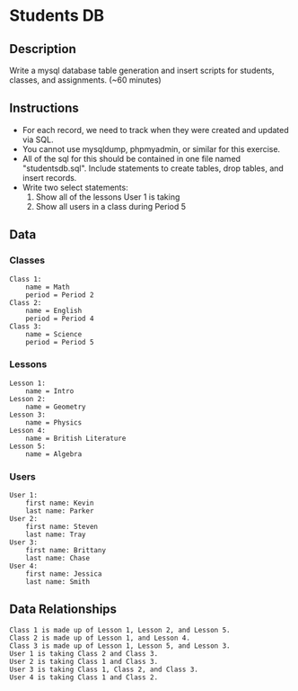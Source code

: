 # Students DB

## Description
    
Write a mysql database table generation and insert scripts for students, classes, and assignments. (~60 minutes)

## Instructions

- For each record, we need to track when they were created and updated via SQL.
- You cannot use mysqldump, phpmyadmin, or similar for this exercise.
- All of the sql for this should be contained in one file named "studentsdb.sql". Include statements to create tables, drop tables, and insert records.
- Write two select statements:
    1) Show all of the lessons User 1 is taking
    2) Show all users in a class during Period 5
 
## Data

### Classes

    Class 1: 
        name = Math
        period = Period 2
    Class 2:
        name = English
        period = Period 4
    Class 3:
        name = Science
        period = Period 5
    
### Lessons

    Lesson 1:
        name = Intro
    Lesson 2:
        name = Geometry
    Lesson 3:
        name = Physics
    Lesson 4:
        name = British Literature
    Lesson 5: 
        name = Algebra
        
### Users

    User 1:
        first name: Kevin
        last name: Parker
    User 2: 
        first name: Steven
        last name: Tray
    User 3:
        first name: Brittany
        last name: Chase
    User 4:
        first name: Jessica
        last name: Smith

## Data Relationships

    Class 1 is made up of Lesson 1, Lesson 2, and Lesson 5.
    Class 2 is made up of Lesson 1, and Lesson 4.
    Class 3 is made up of Lesson 1, Lesson 5, and Lesson 3.
    User 1 is taking Class 2 and Class 3.
    User 2 is taking Class 1 and Class 3.
    User 3 is taking Class 1, Class 2, and Class 3.
    User 4 is taking Class 1 and Class 2.




